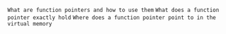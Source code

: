 `What are function pointers and how to use them`
`What does a function pointer exactly hold`
`Where does a function pointer point to in the virtual memory`
